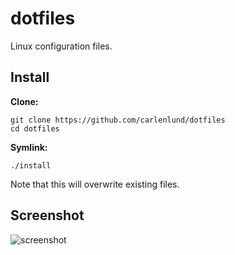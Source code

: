 # dotfiles

Linux configuration files.

## Install

__Clone:__

    git clone https://github.com/carlenlund/dotfiles
    cd dotfiles

__Symlink:__

    ./install

Note that this will overwrite existing files.

## Screenshot

![screenshot](http://i.imgur.com/5YSOWtO.png)
